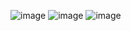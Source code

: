 ![image](https://github.com/user-attachments/assets/6601368d-5b8b-4651-b728-a6e1ebab7e54)
![image](https://github.com/user-attachments/assets/496a31c2-d811-4d48-a6dc-1ea63f401e59)
![image](https://github.com/user-attachments/assets/c593c669-46e7-4a3b-85c5-2a92d6ea0696)
